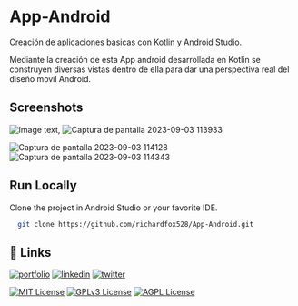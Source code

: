 # App-Android
Creación de aplicaciones basicas con Kotlin y Android Studio.

Mediante la creación de esta App android desarrollada en Kotlin se construyen diversas vistas dentro de ella para dar una perspectiva real del diseño movil Android.
## Screenshots

![Image text](https://github.com/richardfox528/App-Android/assets/120593931/15687b88-c756-48a4-a677-0295294f1b95), 
![Captura de pantalla 2023-09-03 113933](https://github.com/richardfox528/App-Android/assets/120593931/496b6705-bf76-43b2-b792-c8eb0c7c2e8f)

![Captura de pantalla 2023-09-03 114128](https://github.com/richardfox528/App-Android/assets/120593931/0451b097-c85f-4386-a148-e07e1f93700f)
![Captura de pantalla 2023-09-03 114343](https://github.com/richardfox528/App-Android/assets/120593931/bb22acf4-9a92-442f-ad01-68e691bc62ab)



## Run Locally

Clone the project in Android Studio or your favorite IDE.

```bash
  git clone https://github.com/richardfox528/App-Android.git
```

## 🔗 Links
[![portfolio](https://img.shields.io/badge/my_portfolio-000?style=for-the-badge&logo=ko-fi&logoColor=white)](https://github.com/richardfox528)
[![linkedin](https://img.shields.io/badge/linkedin-0A66C2?style=for-the-badge&logo=linkedin&logoColor=white)](https://www.linkedin.com/in/ricardo-mu%C3%B1oz-hoyos/)
[![twitter](https://img.shields.io/badge/twitter-1DA1F2?style=for-the-badge&logo=twitter&logoColor=white)](https://twitter.com/dmwgj97)


[![MIT License](https://img.shields.io/badge/License-MIT-green.svg)](https://choosealicense.com/licenses/mit/)
[![GPLv3 License](https://img.shields.io/badge/License-GPL%20v3-yellow.svg)](https://opensource.org/licenses/)
[![AGPL License](https://img.shields.io/badge/license-AGPL-blue.svg)](http://www.gnu.org/licenses/agpl-3.0)
